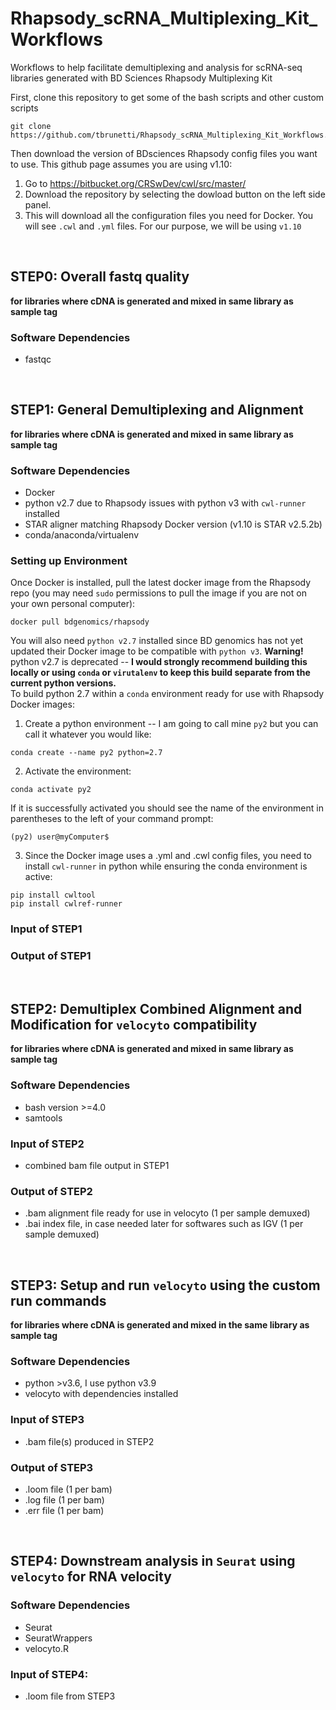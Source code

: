 # Rhapsody_scRNA_Multiplexing_Kit_Workflows
Workflows to help facilitate demultiplexing and analysis for scRNA-seq libraries generated with BD Sciences Rhapsody Multiplexing Kit

First, clone this repository to get some of the bash scripts and other custom scripts  
```
git clone https://github.com/tbrunetti/Rhapsody_scRNA_Multiplexing_Kit_Workflows.git   
```
Then download the version of BDsciences Rhapsody config files  you want to use.  This github page assumes you are using v1.10:   
1.  Go to https://bitbucket.org/CRSwDev/cwl/src/master/  
2.  Download the repository by selecting the dowload button on the left side panel.  
3.  This will download all the configuration files you need for Docker.  You will see `.cwl` and `.yml` files. For our purpose, we will be using `v1.10`  

</br>

## STEP0: Overall fastq quality
**for libraries where cDNA is generated and mixed in same library as sample tag**  

### Software Dependencies  
* fastqc  

</br>  

## STEP1: General Demultiplexing and Alignment  
**for libraries where cDNA is generated and mixed in same library as sample tag**  

### Software Dependencies  
* Docker  
* python v2.7 due to Rhapsody issues with python v3 with `cwl-runner` installed 
* STAR aligner matching Rhapsody Docker version (v1.10 is STAR v2.5.2b)  
* conda/anaconda/virtualenv  

### Setting up Environment  
Once Docker is installed, pull the latest docker image from the Rhapsody repo (you may need `sudo` permissions to pull the image if you are not on your own personal computer):  
```  
docker pull bdgenomics/rhapsody  
```  

You will also need `python v2.7` installed since BD genomics has not yet updated their Docker image to be compatible with `python v3`.  **Warning!** python v2.7 is deprecated -- **I would strongly recommend building this locally or using `conda` or `virutalenv` to keep this build separate from the current python versions.**  
To build python 2.7 within a `conda` environment ready for use with Rhapsody Docker images:  
1. Create a python environment -- I am going to call mine `py2` but you can call it whatever you would like:  
```
conda create --name py2 python=2.7  
```  
2. Activate the environment:  
```
conda activate py2  
```  
If it is successfully activated you should see the name of the environment in parentheses to the left of your command prompt:  
```  
(py2) user@myComputer$  
```   
3. Since the Docker image uses a .yml and .cwl config files, you need to install `cwl-runner` in python while ensuring the conda environment is active:  
```
pip install cwltool  
pip install cwlref-runner  
```   

### Input of STEP1  

### Output of STEP1  
 

</br>  

## STEP2: Demultiplex Combined Alignment and Modification for `velocyto` compatibility
**for libraries where cDNA is generated and mixed in same library as sample tag**  

### Software Dependencies  
* bash version >=4.0  
* samtools  

### Input of STEP2  
* combined bam file output in STEP1  

### Output of STEP2  
* .bam alignment file ready for use in velocyto (1 per sample demuxed)  
* .bai index file, in case needed later for softwares such as IGV (1 per sample demuxed)  


</br>  

## STEP3: Setup and run `velocyto` using the custom run commands  
**for libraries where cDNA is generated and mixed in the same library as sample tag**  

### Software Dependencies  
* python >v3.6, I use python v3.9  
* velocyto with dependencies installed  

### Input of STEP3  
* .bam file(s) produced in STEP2 

### Output of STEP3  
* .loom file (1 per bam)  
* .log file (1 per bam)  
* .err file (1 per bam)  
 

</br>


## STEP4: Downstream analysis in `Seurat` using `velocyto` for RNA velocity  

### Software Dependencies  
* Seurat  
* SeuratWrappers  
* velocyto.R  

### Input of STEP4:  
* .loom file from STEP3  




</br>  


